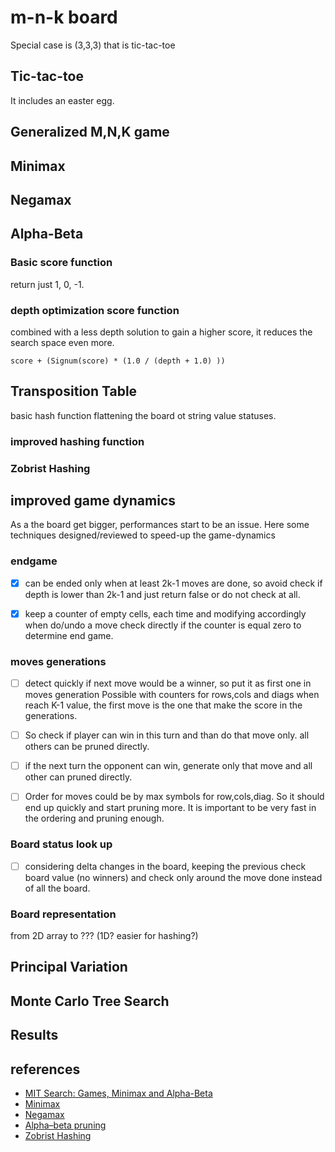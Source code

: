 # m-n-k board

Special case is (3,3,3) that is tic-tac-toe


## Tic-tac-toe

It includes an easter egg.

## Generalized M,N,K game

## Minimax

## Negamax

## Alpha-Beta

### Basic score function

return just 1, 0, -1.

### depth optimization score function

combined with a less depth solution to gain a higher score, it reduces the search space even more.

`score + (Signum(score) * (1.0 / (depth + 1.0) ))`

## Transposition Table

basic hash function flattening the board ot string value statuses.

### improved hashing function

### Zobrist Hashing

## improved game dynamics

As a the board get bigger, performances start to be an issue.
Here some techniques designed/reviewed to speed-up the game-dynamics

### endgame

- [X] can be ended only when at least 2k-1 moves are done,
so avoid check if depth is lower than 2k-1 and just return false or do not check at all.

- [X] keep a counter of empty cells, each time and modifying accordingly when do/undo a move
  check directly if the counter is equal zero to determine end game.

### moves generations

- [ ] detect quickly if next move would be a winner, 
  so put it as first one in moves generation
  Possible with counters for rows,cols and diags when reach K-1 value,
  the first move is the one that make the score in the generations.
  
- [ ] So check if player can win in this turn and than do that move only. all others can be pruned directly.
- [ ] if the next turn the opponent can win, generate only that move and all other can pruned directly.  

- [ ] Order for moves could be by max symbols for row,cols,diag.
  So it should end up quickly and start pruning more.
  It is important to be very fast in the ordering and pruning enough.
   
### Board status look up

- [ ] considering delta changes in the board,
keeping the previous check board value (no winners)
and check only around the move done instead of all the board.

### Board representation

from 2D array to ??? (1D? easier for hashing?)

## Principal Variation

## Monte Carlo Tree Search

## Results

## references

- [MIT Search: Games, Minimax and Alpha-Beta](https://www.youtube.com/watch?v=STjW3eH0Cik)
- [Minimax](https://en.wikipedia.org/wiki/Minimax)
- [Negamax](https://en.wikipedia.org/wiki/Negamax)
- [Alpha–beta pruning](https://en.wikipedia.org/wiki/Alpha%E2%80%93beta_pruning)
- [Zobrist Hashing](https://en.wikipedia.org/wiki/Zobrist_hashing)